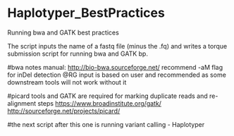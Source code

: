 # Haplotyper_BestPractices
Running bwa and GATK best practices 

The script inputs the name of a fastq file (minus the .fq) and writes a torque submission script for running bwa and GATK bp.  

#bwa notes
manual: http://bio-bwa.sourceforge.net/
recommend -aM flag for inDel detection
@RG input is based on user and recommended as some downstream tools will not work without it

#picard tools and GATK are required for marking duplicate reads and re-alignment steps
https://www.broadinstitute.org/gatk/
http://sourceforge.net/projects/picard/

#the next script after this one is running variant calling - Haplotyper
